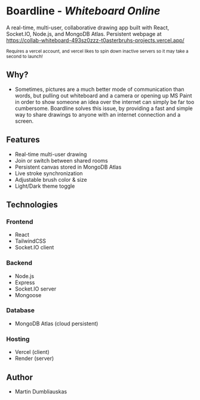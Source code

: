 # Boardline - *Whiteboard Online*
A real-time, multi-user, collaborative drawing app built with React, Socket.IO, Node.js, and MongoDB Atlas.
Persistent webpage at https://collab-whiteboard-493sz0zzz-t0asterbruhs-projects.vercel.app/ 

<sub> Requires a vercel account, and vercel likes to spin down inactive servers so it may take a second to launch! </sub>

## Why?
- Sometimes, pictures are a much better mode of communication than words, but pulling out whiteboard and a camera or opening up MS Paint in order to show someone an idea over the internet can simply be far too cumbersome. Boardline solves this issue, by providing a fast and simple way to share drawings to anyone with an internet connection and a screen.

## Features

- Real-time multi-user drawing
- Join or switch between shared rooms
- Persistent canvas stored in MongoDB Atlas
- Live stroke synchronization
- Adjustable brush color & size
- Light/Dark theme toggle

## Technologies

### Frontend

- React
- TailwindCSS
- Socket.IO client

### Backend

- Node.js
- Express
- Socket.IO server
- Mongoose

### Database

- MongoDB Atlas (cloud persistent)

### Hosting

- Vercel (client)
- Render (server)

## Author
- Martin Dumbliauskas
